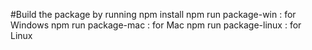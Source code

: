 #Build the package by running 
npm install
npm run package-win : for Windows
npm run package-mac : for Mac
npm run package-linux : for Linux
